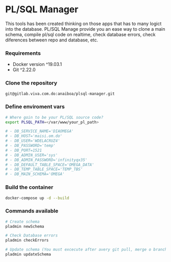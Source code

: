 # PL/SQL Manager
This tools has been created thinking on those apps that has to many logict into the database.
PL/SQL Manage provide you an ease way to clone a main schema, compile pl/sql code on realtime, check database errors, check diferences between repo and database, etc.

### Requirements
- Docker version ^19.03.1
- Git ^2.22.0

### Clone the repository
```sh
git@gitlab.viva.com.do:anaiboa/plsql-manager.git
```

### Define enviroment vars
```sh
# Where goin to be your PL/SQL source code? 
export PLSQL_PATH=</var/www/your_pl_path>

# - DB_SERVICE_NAME='DIAOMEGA'
# - DB_HOST='maisi.om.do'
# - DB_USER='WDELACRUZ4'
# - DB_PASSWORD='temp'
# - DB_PORT=1521
# - DB_ADMIN_USER='sys'
# - DB_ADMIN_PASSWORD='infinityqx35'
# - DB_DEFAULT_TABLE_SPACE='OMEGA_DATA'
# - DB_TEMP_TABLE_SPACE='TEMP_TBS'
# - DB_MAIN_SCHEMA='OMEGA'

```

### Build the container
```sh
docker-compose up -d --build
```

### Commands available
```sh
# Create schema
pladmin newSchema

# Check Database errors
pladmin checkErrors

# Update schema (You must excecute after avery git pull, merge o branch changed)
pladmin updateSchema
```
